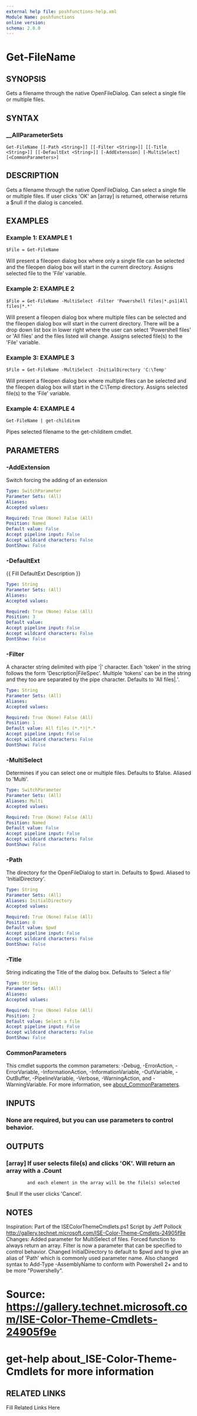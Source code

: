 ```yaml
---
external help file: poshfunctions-help.xml
Module Name: poshfunctions
online version: 
schema: 2.0.0
---
```


# Get-FileName

## SYNOPSIS

Gets a filename through the native OpenFileDialog. Can select a single file or multiple files.

## SYNTAX

### __AllParameterSets

```
Get-FileName [[-Path <String>]] [[-Filter <String>]] [[-Title <String>]] [[-DefaultExt <String>]] [-AddExtension] [-MultiSelect] [<CommonParameters>]
```

## DESCRIPTION

Gets a filename through the native OpenFileDialog.
Can select a single file
or multiple files.
If user clicks 'OK' an [array] is returned, otherwise returns
a $null if the dialog is canceled.


## EXAMPLES

### Example 1: EXAMPLE 1

```
$File = Get-FileName
```

Will present a fileopen dialog box where only a single file can be selected and the fileopen
dialog box will start in the current directory.
Assigns selected file to the 'File' variable.





### Example 2: EXAMPLE 2

```
$File = Get-FileName -MultiSelect -Filter 'Powershell files|*.ps1|All files|*.*'
```

Will present a fileopen dialog box where multiple files can be selected and the fileopen
dialog box will start in the current directory.
There will be a drop down list box in lower right
where the user can select 'Powershell files' or 'All files' and the files listed will change.
Assigns selected file(s) to the 'File' variable.





### Example 3: EXAMPLE 3

```
$File = Get-FileName -MultiSelect -InitialDirectory 'C:\Temp'
```

Will present a fileopen dialog box where multiple files can be selected and the fileopen
dialog box will start in the C:\Temp directory.
Assigns selected file(s) to the 'File' variable.





### Example 4: EXAMPLE 4

```
Get-FileName | get-childitem
```

Pipes selected filename to the get-childitem cmdlet.






## PARAMETERS

### -AddExtension

Switch forcing the adding of an extension

```yaml
Type: SwitchParameter
Parameter Sets: (All)
Aliases: 
Accepted values: 

Required: True (None) False (All)
Position: Named
Default value: False
Accept pipeline input: False
Accept wildcard characters: False
DontShow: False
```

### -DefaultExt

{{ Fill DefaultExt Description }}

```yaml
Type: String
Parameter Sets: (All)
Aliases: 
Accepted values: 

Required: True (None) False (All)
Position: 3
Default value: 
Accept pipeline input: False
Accept wildcard characters: False
DontShow: False
```

### -Filter

A character string delimited with pipe '|' character.
Each 'token' in the string follows the form
'Description|FileSpec'.
Multiple 'tokens' can be in the string and they too are separated
by the pipe character.
Defaults to 'All files|*.*'.

```yaml
Type: String
Parameter Sets: (All)
Aliases: 
Accepted values: 

Required: True (None) False (All)
Position: 1
Default value: All files (*.*)|*.*
Accept pipeline input: False
Accept wildcard characters: False
DontShow: False
```

### -MultiSelect

Determines if you can select one or multiple files.
Defaults to $false.
Aliased to 'Multi'.

```yaml
Type: SwitchParameter
Parameter Sets: (All)
Aliases: Multi
Accepted values: 

Required: True (None) False (All)
Position: Named
Default value: False
Accept pipeline input: False
Accept wildcard characters: False
DontShow: False
```

### -Path

The directory for the OpenFileDialog to start in.
Defaults to $pwd.
Aliased to 'InitialDirectory'.

```yaml
Type: String
Parameter Sets: (All)
Aliases: InitialDirectory
Accepted values: 

Required: True (None) False (All)
Position: 0
Default value: $pwd
Accept pipeline input: False
Accept wildcard characters: False
DontShow: False
```

### -Title

String indicating the Title of the dialog box.
Defaults to 'Select a file'

```yaml
Type: String
Parameter Sets: (All)
Aliases: 
Accepted values: 

Required: True (None) False (All)
Position: 2
Default value: Select a file
Accept pipeline input: False
Accept wildcard characters: False
DontShow: False
```


### CommonParameters

This cmdlet supports the common parameters: -Debug, -ErrorAction, -ErrorVariable, -InformationAction, -InformationVariable, -OutVariable, -OutBuffer, -PipelineVariable, -Verbose, -WarningAction, and -WarningVariable. For more information, see [about_CommonParameters](http://go.microsoft.com/fwlink/?LinkID=113216).

## INPUTS

### None are required, but you can use parameters to control behavior.



## OUTPUTS

### [array]     If user selects file(s) and clicks 'OK'. Will return an array with a .Count
            and each element in the array will be the file(s) selected
$null       If the user clicks 'Cancel'.



## NOTES

Inspiration: Part of the ISEColorThemeCmdlets.ps1 Script by Jeff Pollock
             http://gallery.technet.microsoft.com/ISE-Color-Theme-Cmdlets-24905f9e
Changes:     Added parameter for MultiSelect of files.
Forced function to always return an array.
Filter is
             now a parameter that can be specified to control behavior.
Changed InitialDirectory to default
             to $pwd and to give an alias of 'Path' which is commonly used parameter name.
             Also changed syntax to Add-Type -AssemblyName to conform with
             Powershell 2+ and to be more "Powershelly".

# Source: https://gallery.technet.microsoft.com/ISE-Color-Theme-Cmdlets-24905f9e
# get-help about_ISE-Color-Theme-Cmdlets for more information


## RELATED LINKS

Fill Related Links Here

